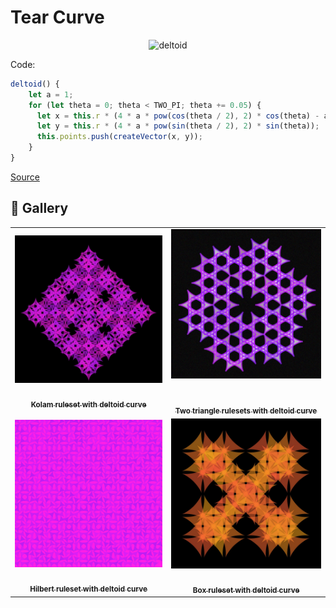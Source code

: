 # Tear Curve

<p align="center"><img src="../assets/shape_images/deltoid.jpg" alt="deltoid" width="300px"></p>

Code:

```JavaScript
deltoid() {
    let a = 1;
    for (let theta = 0; theta < TWO_PI; theta += 0.05) {
      let x = this.r * (4 * a * pow(cos(theta / 2), 2) * cos(theta) - a);
      let y = this.r * (4 * a * pow(sin(theta / 2), 2) * sin(theta));
      this.points.push(createVector(x, y));
    }
}
```

[Source](https://mathcurve.com/courbes2d.gb/deltoid/deltoid.shtml)

## 🌄 Gallery

<!-- IMAGE-LIST:START - Do not remove or modify this section -->
<!-- prettier-ignore-start -->
<!-- markdownlint-disable -->
<table>
  <tbody>
   <tr>
     <td align="center"><a href=""> <img class="img" src="../assets/Ruleset-shape-examples/kolam-deltoid.jpg" alt="Kolam ruleset with deltoid curve" style="vertical-align:top;" width="500" /><br /><sub><b><br/>Kolam ruleset with deltoid curve</b></sub></a></td>
     <td align="center"><a href=""> <img class="img" src="../assets/Ruleset-shape-examples/doily-deltoid.jpg" alt="Two triangle rulesets with deltoid curve" style=" display: block;
    margin-left: auto;
    margin-right: auto;" width="500" /><br /><sub><b><br/>Two triangle rulesets with deltoid curve</b></sub></a></td>
    </tr>
    <tr>
     <td align="center"><a href=""> <img class="img" src="../assets/Ruleset-shape-examples/hilbert-deltoid.jpg" alt="Hilbert ruleset with deltoid curve" style="vertical-align:top;" width="500" /><br /><sub><b><br/>Hilbert ruleset with deltoid curve</b></sub></a></td>
    <td align="center"><a href=""> <img class="img" src="../assets/Ruleset-shape-examples/box-deltoid.jpg" alt="Box ruleset with deltoid curve" style="vertical-align:top;" width="500" /><br /><sub><b><br/>Box ruleset with deltoid curve</b></sub></a></td>
 </tbody>
</table>

<!-- markdownlint-restore -->
<!-- prettier-ignore-end -->

<!-- IMAGE-LIST:END -->
